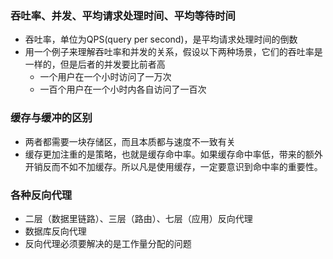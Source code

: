 

### 吞吐率、并发、平均请求处理时间、平均等待时间
- 吞吐率，单位为QPS(query per second)，是平均请求处理时间的倒数
- 用一个例子来理解吞吐率和并发的关系，假设以下两种场景，它们的吞吐率是一样的，但是后者的并发要比前者高
    - 一个用户在一个小时访问了一万次
    - 一百个用户在一个小时内各自访问了一百次

### 缓存与缓冲的区别
- 两者都需要一块存储区，而且本质都与速度不一致有关
- 缓存更加注重的是策略，也就是缓存命中率。如果缓存命中率低，带来的额外开销反而不如不加缓存。所以凡是使用缓存，一定要意识到命中率的重要性。

### 各种反向代理
- 二层（数据里链路）、三层（路由）、七层（应用）反向代理
- 数据库反向代理
- 反向代理必须要解决的是工作量分配的问题